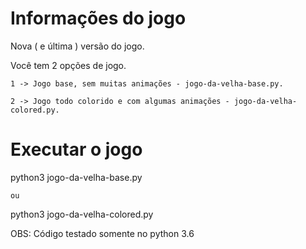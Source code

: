 # Informações do jogo
Nova ( e última ) versão do jogo.

Você tem 2 opções de jogo.

`1 -> Jogo base, sem muitas animações - jogo-da-velha-base.py.`

`2 -> Jogo todo colorido e com algumas animações - jogo-da-velha-colored.py.`



# Executar o jogo
python3 jogo-da-velha-base.py

`ou`

python3 jogo-da-velha-colored.py


OBS: Código testado somente no python 3.6
